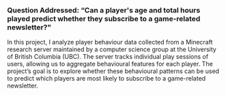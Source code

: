 ### Question Addressed: “Can a player's age and total hours played predict whether they subscribe to a game-related newsletter?" ###

In this project, I analyze player behaviour data collected from a Minecraft research server maintained by a computer science group at the University of British Columbia (UBC). The server tracks individual play sessions of users, allowing us to aggregate behavioural features for each player. The project’s goal is to explore whether these behavioural patterns can be used to predict which players are most likely to subscribe to a game-related newsletter.

